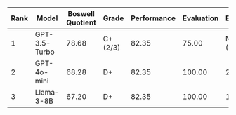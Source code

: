 | Rank | Model | Boswell Quotient | Grade | Performance | Evaluation | Efficiency |
|------|-------|-----------------|-------|------------|------------|------------|
| 1 | GPT-3.5-Turbo | 78.68 | C+ (2/3) | 82.35 | 75.00 | N/A (0.00) |
| 2 | GPT-4o-mini | 68.28 | D+ | 82.35 | 100.00 | 22.62 |
| 3 | Llama-3-8B | 67.20 | D+ | 82.35 | 100.00 | 19.38 |